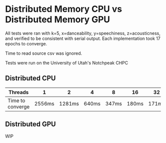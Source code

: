 # Distributed Memory CPU vs Distributed Memory GPU
All tests were ran with k=5, x=danceability, y=speechiness, z=acousticness, and verified to be consistent with serial output. Each implementation took 17 epochs to converge.

Time to read source csv was ignored.

Tests were run on the University of Utah's Notchpeak CHPC

## Distributed CPU

| Threads            | 1      | 2      | 4     | 8     | 16    | 32    |
|--------------------|--------|--------|-------|-------|-------|-------|
| Time to converge   | 2556ms | 1281ms | 640ms | 347ms | 180ms | 171ms |

## Distributed GPU
WIP